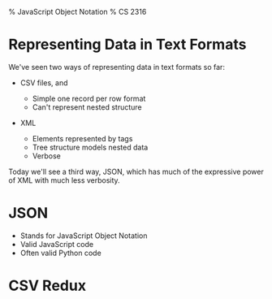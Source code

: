 % JavaScript Object Notation
% CS 2316

# Representing Data in Text Formats

We've seen two ways of representing data in text formats so far:

- CSV files, and

    - Simple one record per row format
    - Can't represent nested structure

- XML

    - Elements represented by tags
    - Tree structure models nested data
    - Verbose

Today we'll see a third way, JSON, which has much of the expressive power of XML with much less verbosity.

# JSON

- Stands for JavaScript Object Notation
- Valid JavaScript code
- Often valid Python code

# CSV Redux
